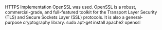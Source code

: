 HTTPS Implementation
OpenSSL was used. OpenSSL is a robust, commercial-grade, and full-featured toolkit for the Transport Layer Security (TLS) and Secure Sockets Layer (SSL) protocols. It is also a general-purpose cryptography library. sudo apt-get install apache2 openssl